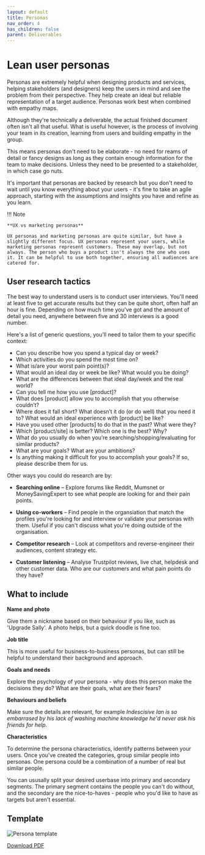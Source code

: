 ```yaml
---
layout: default
title: Personas
nav_order: 4
has_children: false
parent: Deliverables
---
```



# Lean user personas

Personas are extremely helpful when designing products and services, helping stakeholders (and designers) keep  the users in mind and see the problem from their perspective. They help create an ideal but reliable representation of a target audience. Personas work best when combined with empathy maps.

Although they're technically a deliverable, the actual finished document often isn't all that useful. What is useful however, is the process of involving your team in its creation, learning from users and building empathy in the group. 

This means personas don't need to be elaborate - no need for reams of detail or fancy designs as long as they contain enough information for the team to make decisions. Unless they need to be presented to a stakeholder, in which case go nuts.

It's important that personas are backed by research but you don't need to wait until you know everything about your users - it's fine to take an agile approach, starting with the assumptions and insights you have  and refine as you learn.

!!! Note

	**UX vs marketing personas**

	UX personas and marketing personas are quite similar, but have a slightly different focus. UX personas represent your users, while marketing personas represent customers. These may overlap, but not always. The person who buys a product isn't always the one who uses it. It can be helpful to use both together, ensuring all audiences are catered for.

## User research tactics

The best way to understand users is to conduct user interviews. You'll need at least five to get accurate results but they can be quite short, often half an hour is fine. Depending on how much time you've got and the amount of detail you need, anywhere between five and 30 interviews is a good number.

Here's a list of generic questions, you'll need to tailor them to your specific context:

* Can you describe how you spend a typical day or week?
* Which activities do you spend the most time on?
* What is/are your worst pain point(s)?
* What would an ideal day or week be like? What would you be doing?
* What are the differences between that ideal day/week and the real world?
* Can you tell me how you use [product]?
* What does [product] allow you to accomplish that you otherwise couldn’t?
* Where does it fall short? What doesn’t it do (or do well) that you need it to? What would an ideal experience with [product] be like?
* Have you used other [products] to do that in the past? What were they?
* Which [product/site] is better? Which one is the best? Why?
* What do you usually do when you’re searching/shopping/evaluating for similar products?
* What are your goals? What are your ambitions?
* Is anything making it difficult for you to accomplish your goals? If so, please describe them for us.

Other ways you could do research are by:

* **Searching online** – Explore forums like Reddit, Mumsnet or MoneySavingExpert to see what people are looking for and their pain points.

* **Using co-workers** – Find people in the organsiation that match the profiles you're looking for and interview or validate your personas with them. Useful if you can't discuss what you're doing outside of the organisation.

* **Competitor research** – Look at competitors and reverse-engineer their audiences, content strategy etc.

* **Customer listening** – Analyse Trustpilot reviews, live chat, helpdesk and other customer data. Who are our customers and what pain points do they have?

## What to include

**Name and photo**

Give them a nickname based on their behaviour if you like, such as 'Upgrade Sally'. A photo helps, but a quick doodle is fine too.

**Job title**

This is more useful for business-to-business personas, but can still be helpful to understand their background and approach.

**Goals and needs**

Explore the psychology of your persona - why does this person make the decisions they do? What are their goals, what are their fears?

**Behaviours and beliefs**

Make sure the details are relevant, for example *Indescisive Ian is so embarrased by his lack of washing machine knowledge he'd never ask his friends for help.*

**Characteristics**

To determine the persona characteristics, identify patterns between your users. Once you've created the categories, group similar people into personas. One persona could be a combination of a number of real but similar people.

You can ususally split your desired userbase into primary and secondary segments. The primary segment contains the people you can't do without, and the secondary are the nice-to-haves - people who you'd like to have as targets but aren't essential.

## Template

![Persona template](/assets/persona-template.jpg)

[Download PDF](/assets/Persona-Template.pdf)

